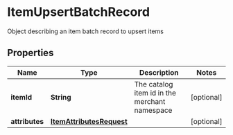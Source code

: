 

# ItemUpsertBatchRecord

Object describing an item batch record to upsert items

## Properties

Name | Type | Description | Notes
------------ | ------------- | ------------- | -------------
**itemId** | **String** | The catalog item id in the merchant namespace |  [optional]
**attributes** | [**ItemAttributesRequest**](ItemAttributesRequest.md) |  |  [optional]



